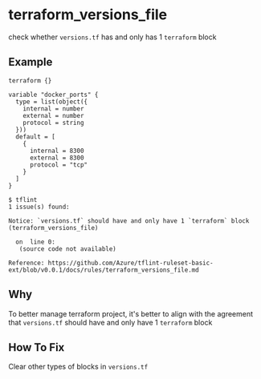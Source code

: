 # terraform_versions_file

check whether `versions.tf` has and only has 1 `terraform` block

## Example

```hcl
terraform {}

variable "docker_ports" {
  type = list(object({
    internal = number
    external = number
    protocol = string
  }))
  default = [
    {
      internal = 8300
      external = 8300
      protocol = "tcp"
    }
  ]
}
```

```
$ tflint
1 issue(s) found:

Notice: `versions.tf` should have and only have 1 `terraform` block (terraform_versions_file)

  on  line 0:
   (source code not available)

Reference: https://github.com/Azure/tflint-ruleset-basic-ext/blob/v0.0.1/docs/rules/terraform_versions_file.md
```

## Why
To better manage terraform project, it's better to align with the agreement that `versions.tf` should have and only have 1 `terraform` block

## How To Fix
Clear other types of blocks in `versions.tf`